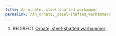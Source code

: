 ```yaml
---
title: An ornate, steel-shafted warhammer
permalink: /An_ornate,_steel-shafted_warhammer/
---
```


1.  REDIRECT [Ornate, steel-shafted
    warhammer](Ornate,_steel-shafted_warhammer "wikilink")